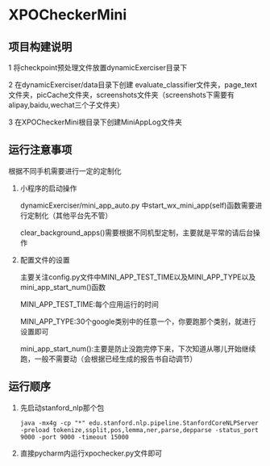# XPOCheckerMini

## 项目构建说明
1 将checkpoint预处理文件放置dynamicExerciser目录下

2 在dynamicExerciser/data目录下创建 evaluate_classifier文件夹，page_text文件夹，picCache文件夹，screenshots文件夹（screenshots下需要有alipay,baidu,wechat三个子文件夹）

3 在XPOCheckerMini根目录下创建MiniAppLog文件夹



## 运行注意事项

根据不同手机需要进行一定的定制化

1. 小程序的启动操作

   dynamicExerciser/mini_app_auto.py 中start_wx_mini_app(self)函数需要进行定制化（其他平台先不管）

   clear_background_apps()需要根据不同机型定制，主要就是平常的请后台操作

2. 配置文件的设置

   主要关注config.py文件中MINI_APP_TEST_TIME以及MINI_APP_TYPE以及mini_app_start_num()函数

   MINI_APP_TEST_TIME:每个应用运行的时间

   MINI_APP_TYPE:30个google类别中的任意一个，你要跑那个类别，就进行设置即可

   mini_app_start_num():主要是防止没跑完停下来，下次知道从哪儿开始继续跑，一般不需要动（会根据已经生成的报告书自动调节）

   

## 运行顺序

1. 先启动stanford_nlp那个包

   ```
   java -mx4g -cp "*" edu.stanford.nlp.pipeline.StanfordCoreNLPServer -preload tokenize,ssplit,pos,lemma,ner,parse,depparse -status_port 9000 -port 9000 -timeout 15000
   
   ```

   

2. 直接pycharm内运行xpochecker.py文件即可

